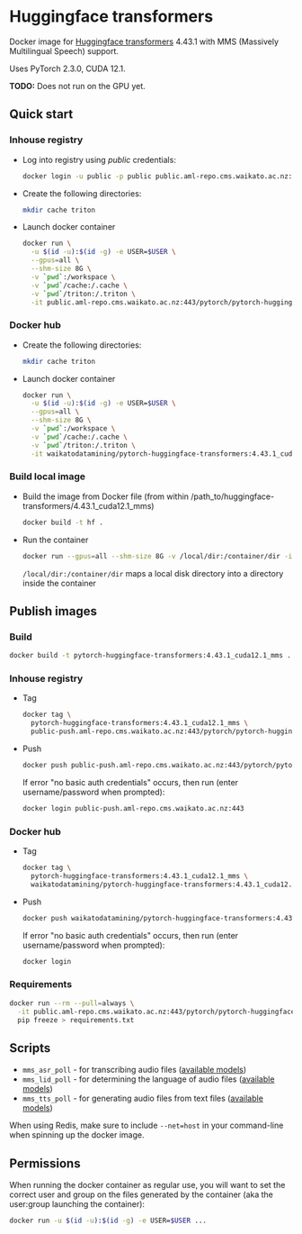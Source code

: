 # Huggingface transformers

Docker image for [Huggingface transformers](https://github.com/huggingface/transformers) 4.43.1 with MMS (Massively Multilingual Speech) support.

Uses PyTorch 2.3.0, CUDA 12.1.

**TODO:** Does not run on the GPU yet. 

## Quick start

### Inhouse registry

* Log into registry using *public* credentials:

  ```bash
  docker login -u public -p public public.aml-repo.cms.waikato.ac.nz:443 
  ```
  
* Create the following directories:

  ```bash
  mkdir cache triton
  ```

* Launch docker container

  ```bash
  docker run \
    -u $(id -u):$(id -g) -e USER=$USER \
    --gpus=all \
    --shm-size 8G \
    -v `pwd`:/workspace \
    -v `pwd`/cache:/.cache \
    -v `pwd`/triton:/.triton \
    -it public.aml-repo.cms.waikato.ac.nz:443/pytorch/pytorch-huggingface-transformers:4.43.1_cuda12.1_mms
  ```

### Docker hub
  
* Create the following directories:

  ```bash
  mkdir cache triton
  ```

* Launch docker container

  ```bash
  docker run \
    -u $(id -u):$(id -g) -e USER=$USER \
    --gpus=all \
    --shm-size 8G \
    -v `pwd`:/workspace \
    -v `pwd`/cache:/.cache \
    -v `pwd`/triton:/.triton \
    -it waikatodatamining/pytorch-huggingface-transformers:4.43.1_cuda12.1_mms
  ```

### Build local image

* Build the image from Docker file (from within /path_to/huggingface-transformers/4.43.1_cuda12.1_mms)

  ```bash
  docker build -t hf .
  ```
  
* Run the container

  ```bash
  docker run --gpus=all --shm-size 8G -v /local/dir:/container/dir -it hf
  ```
  `/local/dir:/container/dir` maps a local disk directory into a directory inside the container


## Publish images

### Build

```bash
docker build -t pytorch-huggingface-transformers:4.43.1_cuda12.1_mms .
```

### Inhouse registry  
  
* Tag

  ```bash
  docker tag \
    pytorch-huggingface-transformers:4.43.1_cuda12.1_mms \
    public-push.aml-repo.cms.waikato.ac.nz:443/pytorch/pytorch-huggingface-transformers:4.43.1_cuda12.1_mms
  ```
  
* Push

  ```bash
  docker push public-push.aml-repo.cms.waikato.ac.nz:443/pytorch/pytorch-huggingface-transformers:4.43.1_cuda12.1_mms
  ```
  If error "no basic auth credentials" occurs, then run (enter username/password when prompted):
  
  ```bash
  docker login public-push.aml-repo.cms.waikato.ac.nz:443
  ```

### Docker hub  
  
* Tag

  ```bash
  docker tag \
    pytorch-huggingface-transformers:4.43.1_cuda12.1_mms \
    waikatodatamining/pytorch-huggingface-transformers:4.43.1_cuda12.1_mms
  ```
  
* Push

  ```bash
  docker push waikatodatamining/pytorch-huggingface-transformers:4.43.1_cuda12.1_mms
  ```
  If error "no basic auth credentials" occurs, then run (enter username/password when prompted):
  
  ```bash
  docker login
  ```


### Requirements

```bash
docker run --rm --pull=always \
  -it public.aml-repo.cms.waikato.ac.nz:443/pytorch/pytorch-huggingface-transformers:4.43.1_cuda12.1_mms \
  pip freeze > requirements.txt
```

## Scripts

* `mms_asr_poll` - for transcribing audio files ([available models](https://huggingface.co/docs/transformers/main/en/model_doc/mms#automatic-speech-recognition-asr))
* `mms_lid_poll` - for determining the language of audio files ([available models](https://huggingface.co/docs/transformers/main/en/model_doc/mms#language-identification-lid))
* `mms_tts_poll` - for generating audio files from text files ([available models](https://huggingface.co/models?sort=trending&search=facebook%2Fmms-tts))

When using Redis, make sure to include `--net=host` in your command-line when spinning up the docker image. 

## Permissions

When running the docker container as regular use, you will want to set the correct
user and group on the files generated by the container (aka the user:group launching
the container):

```bash
docker run -u $(id -u):$(id -g) -e USER=$USER ...
```
